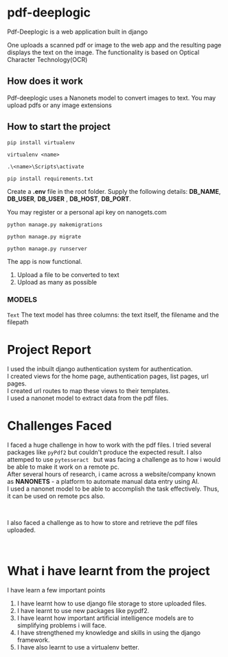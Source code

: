# pdf-deeplogic


Pdf-Deeplogic is a web application built in django

One uploads a scanned pdf or image to the web app and the resulting page displays the text on the image. The functionality is based on Optical Character Technology(OCR)


## How does it work

Pdf-deeplogic uses a Nanonets model to convert 
images to text.
You may upload pdfs or any image extensions

## How to start the project
```
pip install virtualenv
```
```
virtualenv <name>
```
```
.\<name>\Scripts\activate
```
```
pip install requirements.txt
```

Create a **.env** file in the root folder.
Supply the following details: 
**DB_NAME**, **DB_USER**, **DB_USER** , **DB_HOST**, **DB_PORT**.

You may register or a personal api key on nanogets.com
```
python manage.py makemigrations
```
```
python manage.py migrate
```
```
python manage.py runserver
```

The app is now functional.
1. Upload a file to be converted to text
2. Upload as many as possible


### MODELS
```Text```
The text model has three columns: the text itself, the filename and the filepath

# Project Report
I used the inbuilt django authentication system for authentication.<br/>
I created views for the home page, authentication pages, list pages, url pages.<br/>
I created url routes to map these views to their templates.<br/>
I used a nanonet model to extract data from the pdf files.

# Challenges Faced
I faced a huge challenge in how to work with the pdf files.
I tried several packages like ```pyPdf2``` but couldn't produce the expected result.
I also attemped to use ```pytesseract ``` but was facing a challenge as to how i would be able to make it work on a remote pc.
<br/>
After several hours of research, i came across a website/company known as **NANONETS** - a platform to automate manual data entry using AI.
<br/>
I used a nanonet model to be able to accomplish the task effectively. Thus, it can be used on remote pcs also.

<br/>

I also faced a challenge as to how to store and retrieve the pdf files uploaded.
 
<br/>

# What i have learnt from the project
I have learn a few important points
1. I have learnt how to use django file storage to store uploaded files.
2. I have learnt to use new packages like pypdf2.
3. I have learnt how important artificial intelligence models are to simplifying problems i will face.
4. I have strengthened my knowledge and skills in using the django framework.
5. I have also learnt to use a virtualenv better.





